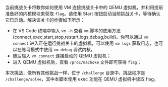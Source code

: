 当前挑战关卡将教你如何使用 VM 连接挑战关卡中的 QEMU 虚拟机，并利用提前准备好的内核模块来获取 `flag`。请使用 Start 按钮启动当前挑战关卡，等待确认它已启动。解决该关卡的步骤如下所示：

- 在 VS Code 终端中输入 `vm -h` 查看 `vm` 脚本的使用方法(connect,exec,start,stop,restart,logs,debug,build)。你可以通过 `vm connect` 进入正在运行挑战关卡的虚拟机，可以使用 `vm logs` 获取日志，也可以在练习模式中使用 `vm debug` 调试内核。
- 随后输入 `vm connect` 连接启动的 QEMU 虚拟机；
- 进入 QEMU 虚拟机后，查看 `/proc/machoke` 文件即可获得 `flag`；

本次挑战，像所有其他挑战一样，位于 `/challenge` 目录中，挑战程序是 `/challenge/solve`，其中本脚本使用 exec 功能在 QEMU 虚拟机中读取 flag。